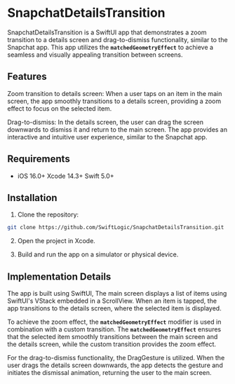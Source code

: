 # SnapchatDetailsTransition


SnapchatDetailsTransition is a SwiftUI app that demonstrates a zoom transition to a details screen and drag-to-dismiss functionality, similar to the Snapchat app. This app utilizes the **`matchedGeometryEffect`** to achieve a seamless and visually appealing transition between screens.

## Features
Zoom transition to details screen: When a user taps on an item in the main screen, the app smoothly transitions to a details screen, providing a zoom effect to focus on the selected item.

Drag-to-dismiss: In the details screen, the user can drag the screen downwards to dismiss it and return to the main screen. The app provides an interactive and intuitive user experience, similar to the Snapchat app.

## Requirements

- iOS 16.0+
Xcode 14.3+
Swift 5.0+

## Installation

1. Clone the repository:
```bash
git clone https://github.com/SwiftLogic/SnapchatDetailsTransition.git
```
2. Open the project in Xcode.

3. Build and run the app on a simulator or physical device.


## Implementation Details

The app is built using SwiftUI, The main screen displays a list of items using SwiftUI's VStack embedded in a ScrollView. When an item is tapped, the app transitions to the details screen, where the selected item is displayed.

To achieve the zoom effect, the **`matchedGeometryEffect`** modifier is used in combination with a custom transition. The **`matchedGeometryEffect`** ensures that the selected item smoothly transitions between the main screen and the details screen, while the custom transition provides the zoom effect.

For the drag-to-dismiss functionality, the DragGesture is utilized. When the user drags the details screen downwards, the app detects the gesture and initiates the dismissal animation, returning the user to the main screen.



